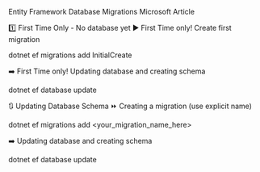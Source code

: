 Entity Framework Database Migrations
Microsoft Article

1️⃣ First Time Only - No database yet
▶️ First Time only! Create first migration

dotnet ef migrations add InitialCreate

➡️ First Time only! Updating database and creating schema

dotnet ef database update

🔃 Updating Database Schema
⏩ Creating a migration (use explicit name)

dotnet ef migrations add <your_migration_name_here>

➡️ Updating database and creating schema

dotnet ef database update
